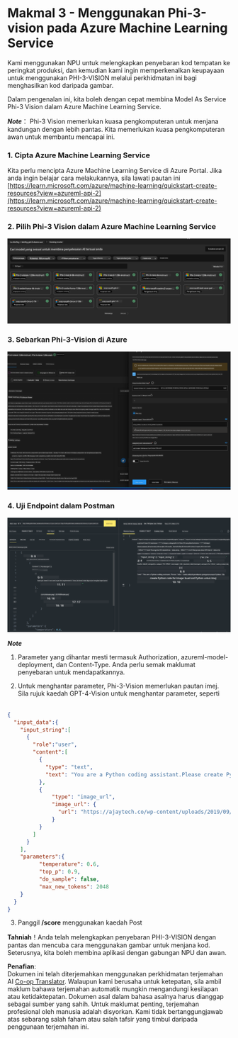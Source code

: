 <!--
CO_OP_TRANSLATOR_METADATA:
{
  "original_hash": "20cb4e6ac1686248e8be913ccf6c2bc2",
  "translation_date": "2025-07-17T04:34:59+00:00",
  "source_file": "md/02.Application/02.Code/Phi3/VSCodeExt/HOL/Apple/03.DeployPhi3VisionOnAzure.md",
  "language_code": "ms"
}
-->
# **Makmal 3 - Menggunakan Phi-3-vision pada Azure Machine Learning Service**

Kami menggunakan NPU untuk melengkapkan penyebaran kod tempatan ke peringkat produksi, dan kemudian kami ingin memperkenalkan keupayaan untuk menggunakan PHI-3-VISION melalui perkhidmatan ini bagi menghasilkan kod daripada gambar.

Dalam pengenalan ini, kita boleh dengan cepat membina Model As Service Phi-3 Vision dalam Azure Machine Learning Service.

***Note***： Phi-3 Vision memerlukan kuasa pengkomputeran untuk menjana kandungan dengan lebih pantas. Kita memerlukan kuasa pengkomputeran awan untuk membantu mencapai ini.


### **1. Cipta Azure Machine Learning Service**

Kita perlu mencipta Azure Machine Learning Service di Azure Portal. Jika anda ingin belajar cara melakukannya, sila lawati pautan ini [https://learn.microsoft.com/azure/machine-learning/quickstart-create-resources?view=azureml-api-2](https://learn.microsoft.com/azure/machine-learning/quickstart-create-resources?view=azureml-api-2)


### **2. Pilih Phi-3 Vision dalam Azure Machine Learning Service**

![Catalog](../../../../../../../../../translated_images/vison_catalog.f979823d5bde8aef2c37a3a9686f6c5d0c521f93730447798ea6fb580091443f.ms.png)


### **3. Sebarkan Phi-3-Vision di Azure**


![Deploy](../../../../../../../../../translated_images/vision_deploy.a8114ccd849a957272bf30959bdef166b21a0fac4c4f0129dab0106b97104772.ms.png)


### **4. Uji Endpoint dalam Postman**


![Test](../../../../../../../../../translated_images/vision_test.0b9c1b1d414131d03398c88fc1b79d839e7946c2ae5c9fd170a2894c271e2993.ms.png)


***Note***

1. Parameter yang dihantar mesti termasuk Authorization, azureml-model-deployment, dan Content-Type. Anda perlu semak maklumat penyebaran untuk mendapatkannya.

2. Untuk menghantar parameter, Phi-3-Vision memerlukan pautan imej. Sila rujuk kaedah GPT-4-Vision untuk menghantar parameter, seperti

```json

{
  "input_data":{
    "input_string":[
      {
        "role":"user",
        "content":[ 
          {
            "type": "text",
            "text": "You are a Python coding assistant.Please create Python code for image "
          },
          {
              "type": "image_url",
              "image_url": {
                "url": "https://ajaytech.co/wp-content/uploads/2019/09/index.png"
              }
          }
        ]
      }
    ],
    "parameters":{
          "temperature": 0.6,
          "top_p": 0.9,
          "do_sample": false,
          "max_new_tokens": 2048
    }
  }
}

```

3. Panggil **/score** menggunakan kaedah Post

**Tahniah**！Anda telah melengkapkan penyebaran PHI-3-VISION dengan pantas dan mencuba cara menggunakan gambar untuk menjana kod. Seterusnya, kita boleh membina aplikasi dengan gabungan NPU dan awan.

**Penafian**:  
Dokumen ini telah diterjemahkan menggunakan perkhidmatan terjemahan AI [Co-op Translator](https://github.com/Azure/co-op-translator). Walaupun kami berusaha untuk ketepatan, sila ambil maklum bahawa terjemahan automatik mungkin mengandungi kesilapan atau ketidaktepatan. Dokumen asal dalam bahasa asalnya harus dianggap sebagai sumber yang sahih. Untuk maklumat penting, terjemahan profesional oleh manusia adalah disyorkan. Kami tidak bertanggungjawab atas sebarang salah faham atau salah tafsir yang timbul daripada penggunaan terjemahan ini.